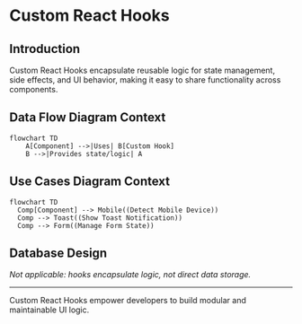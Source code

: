 # Custom React Hooks

## Introduction
Custom React Hooks encapsulate reusable logic for state management, side effects, and UI behavior, making it easy to share functionality across components.

## Data Flow Diagram Context
```mermaid
flowchart TD
    A[Component] -->|Uses| B[Custom Hook]
    B -->|Provides state/logic| A
```

## Use Cases Diagram Context
```mermaid
flowchart TD
  Comp[Component] --> Mobile((Detect Mobile Device))
  Comp --> Toast((Show Toast Notification))
  Comp --> Form((Manage Form State))
```

## Database Design
_Not applicable: hooks encapsulate logic, not direct data storage._

---
Custom React Hooks empower developers to build modular and maintainable UI logic. 